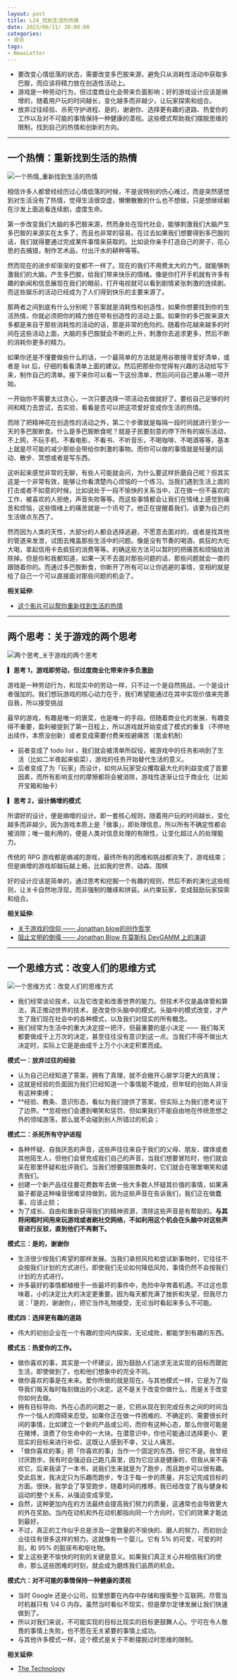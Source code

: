 ```yaml
---
layout: post
title: L24_找到生活的热情
date: 2023/06/11/ 20:00:00
categories:
- 资讯
tags:
- NewsLetter
---
```


- 要改变心情低落的状态，需要改变多巴胺来源，避免只从消耗性活动中获取多巴胺，而应该将精力放在创造性活动上。
- 游戏是一种劳动行为，但过度商业化会带来负面影响；好的游戏设计应该是熵增的，随着用户玩的时间越长，变化越多而非越少，让玩家探索和组合。
- 放弃过往经验、杀死守护进程、是的，谢谢你、选择更有趣的道路、热爱你的工作以及对不可能的事情保持一种健康的漠视。这些模式帮助我们摆脱思维的限制，找到自己的热情和创新的方向。

---

## 一个热情：重新找到生活的热情

![一个热情_重新找到生活的热情](https://pics.naaln.com/blog/2023-06-19-29bc82.jpg-basicBlog)

相信许多人都曾经经历过心情低落的时候，不是说特别的伤心难过，而是突然感觉到对生活没有了热情，觉得生活很空虚，懒懒散散的什么也不想做，只是想继续躺在沙发上面追看连续剧，虚度生命。

第一步改变我们大脑的多巴胺来源，然而身处在现代社会，能够刺激我们大脑产生多巴胺的来源实在太多了，而且也非常的容易。在过去如果我们想要得到多巴胺的话，我们就得要通过完成某件事情来获取的。比如说你亲手打造自己的房子，花心思的去捕猎，制作艺术品，付出汗水的耕种等等。

然而现在的进步却渐渐的变都不一样了。现在的我们不用费太大的力气，就能够刺激我们的大脑，产生多巴胺，给我们带来快乐的情绪。像是你打开手机就有许多有趣的新闻和信息展现在我们的眼前，打开电视就可以看到剧情紧张刺激的连续剧。而这些娱乐的活动已经成为了人们得到快乐的主要来源了。

那两者之间到底有什么分别呢？答案就是消耗性和创造性，如果你想要找到你的生活热情，你就必须把你的精力放在带有创造性的活动上面。如果你的多巴胺来源大多都是来自于那些消耗性的活动的话，那是非常的危险的。随着你花越来越多的时间在这些活动上面，大脑的多巴胺就会不断的上升，刺激你去追求更多，然后不断的消耗你更多的精力。

如果你还是不懂要做些什么的话，一个最简单的方法就是用谷歌搜寻爱好清单，或者是 list 后，仔细的看看清单上面的建议。然后把那些你觉得有兴趣的活动给写下来，制作自己的清单。接下来你可以看一下这份清单，然后问问自己要从哪一项开始。

一开始你不需要太过贪心，一次只要选择一项活动去做就好了。要给自己足够的时间和精力去尝试，去实验，看看是否可以把这项爱好变成你生活的热情。

而除了把精神花在创造性的活动之外，第二个步骤就是每隔一段时间就进行至少一天的多巴胺断食。什么是多巴胺断食呢？就是子民要刻意的停下所有的娱乐活动，不上网，不玩手机、不看电影，不看书、不听音乐，不喝咖啡、不喝酒等等，基本上就是尽可能的减少那些会带给你刺激的事物。而你可以做的事情就是轻量的运动、散步、冥想或者是写东西。

这听起来感觉非常的无聊，有些人可能就会问，为什么要这样折磨自己呢？但其实这是一个非常有效，能够让你看清楚内心烦恼的一个练习。当我们遇到生活上面的打击或者不如意的时候，比如说处于一段不愉快的关系当中，正在做一份不喜欢的工作，被喜欢的人拒绝，声音失败等等。而这些事情都会让我们在情绪上感觉到痛苦和烦恼，这些情绪上的痛苦就是一个讯号了。他正在提醒着我们，该要为自己的生活做点东西了。

然而因为人类的天性，大部分的人都会选择逃避，不愿意去面对的，或者是找其他的管道来发泄，试图去掩盖那些生活中的问题。像是没有节奏的喝酒，疯狂的大吃大喝，拿起信用卡去疯狂的消费等等。的确这些方法可以暂时的把痛苦和烦恼给消除掉。但是你和我都知道，如果一天不去面对那些问题的话，那些问题就会一直的跟随着你的。而通过多巴胺断食，你断开了所有可以让你逃避的事情，变相的就是给了自己一个可以直接面对那些问题的机会了。

**相关延伸**:
- [这个影片可以帮你重新找到生活的热情](https://www.youtube.com/watch?v=hEaELIck7jk)

---

## 两个思考：关于游戏的两个思考

![两个思考_关于游戏的两个思考](https://pics.naaln.com/blog/2023-06-19-87aed8.png-basicBlog)

**▎思考 1，游戏即劳动，但过度商业化带来许多负激励**

游戏是一种劳动行为，和现实中的劳动一样，只不过一个是自然挑战，一个是设计者强加的。我们想玩游戏的核心动力在于，我们希望能通过在其中实现价值来完善自我，所以接受挑战

最早的游戏，有趣是唯一的褒奖，也是唯一的手段。但随着商业化的发展，有趣变得不重要，盈利被提到了第一日程上，所以游戏就开始变成了模式的重复（不停地出续作，本质没创新）或者变成需要付费来规避痛苦（氪金机制）

- 前者变成了 todo list ，我们就会被清单所奴役，被游戏中的任务影响到了生活（比如二半夜起来偷菜），游戏的任务开始替代生活的意义。
- 后者变成了为「玩家」而设计，如何从玩家受众攫取最大化的利益变成了首要因素，而所有影响支付的摩擦都将会被消除，游戏性逐渐让位于商业化（比如开宝箱和抽卡）

**▎思考 2，设计熵增的模式**

所谓好的设计，便是熵增的设计。即一套核心规则，随着用户玩的时间越长，变化越多而非越少。因为游戏本质上是「做事」，即处理信息，所以所有不确定性都会被消除；唯一能利用的，便是人类对信息处理的有限性，让变化超过人的处理能力。

传统的 RPG 游戏都是熵减的游戏，最终所有的困难和挑战都消失了，游戏结束；但是熵增的游戏却越玩越上瘾，比如我的世界、动森、围棋

好的设计应该是简单的，通过思考和挖掘一个有趣的规则，然后不断的演化这些规则，让关卡自然地浮现，而非强制的雕琢和拼装。从约束玩家，变成鼓励玩家探索和组合。

**相关延伸**:
- [关于游戏的信仰 —— Jonathan blow的创作哲学](https://www.gcores.com/radios/95312)
- [阻止文明的倒塌 —— Jonathan Blow 在莫斯科 DevGAMM 上的演讲](https://www.gcores.com/articles/110509)

---

## 一个思维方式：改变人们的思维方式

![一个思维方式：改变人们的思维方式](https://pics.naaln.com/blog/2023-06-19-023164.png!post-basicBlog)

- 我们经常谈论技术，以及它改变和改善世界的能力。但技术不仅是晶体管和算法，真正推动世界的技术，是改变你头脑中的模式。头脑中的模式改变，才产生了我们现在社会中的各种模式，以及我们对现实的所有概念。
- 我们经常为生活中的重大决定捏一把汗，但最重要的是小决定 —— 我们每天都要做成千上万次的决定，甚至往往没有意识到这一点。当我们不得不做出大决定时，实际上它是是由成千上万个小决定积累而成。

**模式一：放弃过往的经验**

- 认为自己已经知道了答案，拥有了真理，就不会敞开心扉学习更大的真理；
- 这就是经验的负面因为我们已经知道一个事情能不能成，但年轻的创始人并没有这种束缚；
- **经验、教条、意识形态，看似为我们提供了答案，但实际上为我们思考设下了边界。**忽视他们会遭到嘲笑和惩罚，但如果我们不能自由地在传统思想之外的领域游荡，那么就不会碰到别人所错过的机会；

**模式二：杀死所有守护进程**

- 各种怀疑、自我厌恶的声音，这些声往往来自于我们的父母、朋友、媒体或者其他陌生人，但他们会冒充成我们自己的声音，当我们想要冒险时，他们就会呆在那里怀疑和批评我们。当我们想要摆脱教条时，它们就会在哪里嘲笑和谴责我们。
- 创建一个新产品往往要花费数年去做一些大多数人怀疑其价值的事情，如果满脑子都是这种噪音很难坚持做到，因为这些声音在告诉我们，我们正在做蠢事，应该止损；
- 为了成长、自由和重新获得我们的精神资源，清除这些声音是有帮助的。**与其将闲暇时间用来玩游戏或者刷社交网络，不如利用这个机会在头脑中对这些声音进行反驳，直到他们不再剩下。**

**模式三：是的，谢谢你**

- 生活很少按我们希望的那样发展。当我们承担风险和尝试新事物时，它往往不会按我们计划的方式进行。即使我们无论如何降低风险，事情仍然不会按我们计划的方式进行。
- 许多最好的事情都植根于一些最坏的事件中，危险中孕育着机遇。不过这也意味着，小的决定比大的决定更重要。因为每天都充满了挫折和失望，但我尽力说：「是的，谢谢你」，把它当作礼物接受，无论当时看起来多么不可能。

**模式四：选择更有趣的道路**

- 伟大的初创企业在一个有趣的空间内探索，无论成败，都能学到有趣的东西。

**模式五：热爱你的工作。**

- 做你喜欢的事，其实是一个坏建议，因为鼓励人们追求无法实现的目标而蹉跎生活，即使做到了，也和他们想象中的完全不同。
- 做你喜欢的事是在未来。爱你所做的就是现在。与其他模式一样，它是为了指导我们每天每时每刻做出的小决定。这不是关于改变你做什么，而是关于改变你如何去做。
- 拥有目标导向、外在心态的问题之一是，它把从现在到完成任务之间的时间当作一个恼人的障碍来忍受。如果你正在做一件困难的、不确定的、需要很长时间的事情，比如建立一个新的产品或公司，而你有这种心态，那么你很可能是在赌博，浪费了你生命中的一大块。在潜意识中，你也可能通过选择更小、更现实的目标来进行补偿，这既让人感到不幸，又让人痛苦。
- 「做你喜欢的事」把「你喜欢的事」当作一个固定的东西，但它不是。我曾经讨厌跑步。我有时会强迫自己跑几英里，因为它应该是健康的，但我从来不喜欢它。后来我读了一本书，说我们生来就是为了跑步，而且跑步可以很有趣。受此启发，我决定只为乐趣而跑步，专注于每一步的质量，并忘记完成目标的方面。很快，我学会了享受跑步，随着时间的推移，我已经改变了我与健身和运动的整个关系，从强迫变成享受。
- 自然，这种更加内在的方法最终会提高我们努力的质量，这通常也会导致更大的外在奖励。当内在动机和外在动机都指向同一个方向时，它们的效果才能达到最好。
- 不过，真正的工作似乎总是涉及一定数量的不愉快的、磨人的努力，而初创企业往往有很多这样的努力。这就像有一个婴儿。它有 5% 的可爱，可爱的时刻，和 95% 的脏尿布和呕吐物。
- 爱上这些更不愉快的时刻的关键是意义。如果我们真正关心并相信我们的使命，那么这些困难的时刻，就会成为磨炼我们品质的机会。

**模式六：对不可能的事情保持一种健康的漠视**

- 当时 Google 还是小公司，拉里想要在内存中存储和搜索整个互联网，尽管当时机器只有 1/4 G 内存。虽然当时看似不现实，但是摩尔定律发展让我们快速做到了。
- 所以对我们来说，不可能实现的目标比现实的目标更鼓舞人心。宁可在令人敬畏的事情上失败，也不愿在无关紧要的事情上成功。
- 与其他许多模式一样，这个模式是关于不断摆脱过时思维的限制。

**相关延伸**:
- [The Technology](http://paulbuchheit.blogspot.com/2014/07/the-technology.html)


